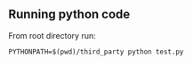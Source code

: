 ## Running python code

From root directory run:

```vim
PYTHONPATH=$(pwd)/third_party python test.py
```
